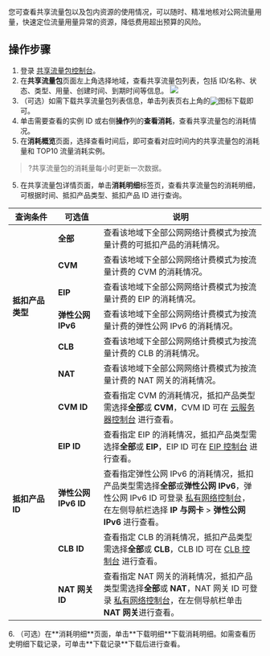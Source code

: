 您可查看共享流量包以及包内资源的使用情况，可以随时、精准地核对公网流量用量，快速定位流量用量异常的资源，降低费用超出预算的风险。

## 操作步骤

1. 登录 [共享流量包控制台](https://console.cloud.tencent.com/vpc/trafficpackage)。
2. 在**共享流量包**页面左上角选择地域，查看共享流量包列表，包括 ID/名称、状态、类型、用量、创建时间、到期时间等信息。
![](https://main.qcloudimg.com/raw/6f1b32c66cb540dab62354fcc4135114.png)
3. （可选）如需下载共享流量包列表信息，单击列表页右上角的<img src="https://main.qcloudimg.com/raw/23260cf896c50973bc26e006a5b921ec.png" style="margin:-3px 0;" />图标下载即可。
3. 单击需要查看的实例 ID 或右侧**操作**列的**查看消耗**，查看共享流量包的消耗情况。
4. 在**消耗概览**页面，选择查看时间后，即可查看对应时间内的共享流量包的消耗量和 TOP10 流量消耗实例。
>?共享流量包的消耗量每小时更新一次数据。
>
5. 在共享流量包详情页面，单击**消耗明细**标签页，查看共享流量包的消耗明细，可根据时间、抵扣产品类型、抵扣产品 ID 进行查询。
<table>
<thead>
<tr><th width="18%">查询条件</th><th width="18%">可选值</th><th>说明</th></tr>
</thead>
<tbody>
<tr><td rowspan="6"><strong>抵扣产品类型</strong></td><td><strong>全部</strong></td><td>查看该地域下全部公网网络计费模式为按流量计费的可抵扣产品的消耗情况。</td></tr>
<tr><td><strong>CVM</strong></td><td>查看该地域下全部公网网络计费模式为按流量计费的 CVM 的消耗情况。</td></tr>
<tr><td><strong>EIP</strong></td><td>查看该地域下全部公网网络计费模式为按流量计费的 EIP 的消耗情况。</td></tr>
<tr><td><strong>弹性公网 IPv6</strong></td><td>查看该地域下全部公网网络计费模式为按流量计费的弹性公网 IPv6 的消耗情况。</td></tr>
<tr><td><strong>CLB</strong></td><td>查看该地域下全部公网网络计费模式为按流量计费的 CLB 的消耗情况。</td></tr>
<tr><td><strong>NAT</strong></td><td>查看该地域下全部公网网络计费模式为按流量计费的 NAT 网关的消耗情况。</td></tr>
<tr><td rowspan="5"><strong>抵扣产品 ID</strong></td><td><strong>CVM ID</strong></td><td>查看指定 CVM 的消耗情况，抵扣产品类型需选择<b>全部</b>或<b> CVM</b>，CVM ID 可在 <a href="https://console.cloud.tencent.com/cvm/instance/index?rid=1">云服务器控制台</a> 进行查看。</td></tr>
<tr><td><strong>EIP ID</strong></td><td>查看指定 EIP 的消耗情况，抵扣产品类型需选择<b>全部</b>或<b> EIP</b>，EIP ID 可在 <a href="https://console.cloud.tencent.com/cvm/eip?rid=1">EIP 控制台</a> 进行查看。</td></tr>
<tr><td><strong>弹性公网 IPv6 ID</strong></td><td>查看指定弹性公网 IPv6 的消耗情况，抵扣产品类型需选择<b>全部</b>或<b>弹性公网 IPv6</b>，弹性公网 IPv6 ID 可登录 <a href="https://console.cloud.tencent.com/vpc/vpc?rid=1">私有网络控制台</a>，在左侧导航栏选择<b> IP 与网卡</b> > <b>弹性公网 IPv6 </b>进行查看。</td></tr>
<tr><td><strong>CLB ID</strong></td><td>查看指定 CLB 的消耗情况，抵扣产品类型需选择<b>全部</b>或<b> CLB</b>，CLB ID 可在 <a href="https://console.cloud.tencent.com/clb/instance?rid=1">CLB 控制台</a> 进行查看。</td></tr>
<tr><td><strong>NAT 网关 ID</strong></td><td>查看指定 NAT 网关的消耗情况，抵扣产品类型需选择<b>全部</b>或<b> NAT</b>，NAT 网关 ID 可登录 <a href="https://console.cloud.tencent.com/vpc/vpc?rid=1">私有网络控制台</a>，在左侧导航栏单击<b> NAT 网关</b>进行查看。</td></tr>
</tbody></table>
6. （可选）在**消耗明细**页面，单击**下载明细**下载消耗明细。如需查看历史明细下载记录，可单击**下载记录**下载后进行查看。
